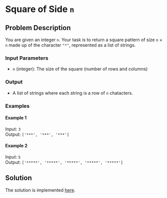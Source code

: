 # Square of Side `n`

## Problem Description

You are given an integer `n`. Your task is to return a square pattern of size `n` × `n` made up of the character `"*"`, represented as a list of strings.

### Input Parameters

* `n` (integer): The size of the square (number of rows and columns)

### Output

* A list of strings where each string is a row of `n` chatacters.

### Examples

#### Example 1

Input: `3`\
Output: `['***', '***', '***']`

#### Example 2

Input: `5`\
Output: `['*****', '*****', '*****', '*****', '*****']`

## Solution

The solution is implemented [here](./code.py).
